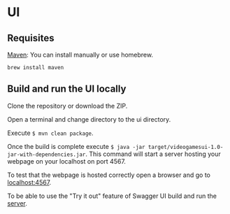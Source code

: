 # UI

## Requisites 

[Maven](https://maven.apache.org/): You can install manually or use homebrew. 
```
brew install maven
```

## Build and run the UI locally
Clone the repository or download the ZIP. 

Open a terminal and change directory to the ui directory. 

Execute `$ mvn clean package`. 

Once the build is complete execute `$ java -jar target/videogamesui-1.0-jar-with-dependencies.jar`. This command will start a server hosting your webpage on your localhost on port 4567.

To test that the webpage is hosted correctly open a browser and go to [localhost:4567](http://localhost:4567). 

To be able to use the "Try it out" feature of Swagger UI build and run the [server](../server/).
